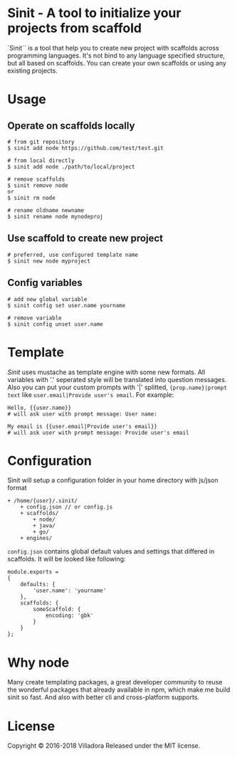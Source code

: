 # Sinit - A tool to initialize your projects from scaffold

`Sinit`` is a tool that help you to create new project with scaffolds across programming languages. It's not bind to any language specified structure, but all based on scaffolds. You can create your own scaffolds or using any existing projects.


# Usage

## Operate on scaffolds locally

```
# from git repository
$ sinit add node https://github.com/test/test.git

# from local directly
$ sinit add node ./path/to/local/project

# remove scaffolds
$ sinit remove node
or 
$ sinit rm node

# rename oldname newname
$ sinit rename node mynodeproj
```


## Use scaffold to create new project

```
# preferred, use configured template name
$ sinit new node myproject

```


## Config variables

```
# add new global variable
$ sinit config set user.name yourname

# remove variable
$ sinit config unset user.name
```



# Template

*Sinit* uses mustache as template engine with some new formats. All variables with '.' seperated style will be translated into question messages. 
Also you can put your custom prompts with '|' splitted, `{prop.name}|prompt text` like `user.email|Provide user's email`.
For example:

```
Hello, {{user.name}}
# will ask user with prompt message: User name:

My email is {{user.email|Provide user's email}}
# will ask user with prompt message: Provide user's email
```



# Configuration

Sinit will setup a configuration folder in your home directory with js/json format

```
+ /home/{user}/.sinit/
    + config.json // or config.js
    + scaffolds/
        + node/
        + java/
        + go/
    + engines/
```

`config.json` contains global default values and settings that differed in scaffolds. It will be looked like following:

```
module.exports = 
{
    defaults: {
        'user.name': 'yourname'
    },
    scaffolds: {
        someScaffold: {
            encoding: 'gbk'
        }
    }
};
```


# Why node

Many create templating packages, a great developer community to reuse the wonderful packages that already available in npm, which make me build sinit so fast. And also with better cli and cross-platform supports.


# License
Copyright © 2016-2018 Villadora Released under the MIT license.
